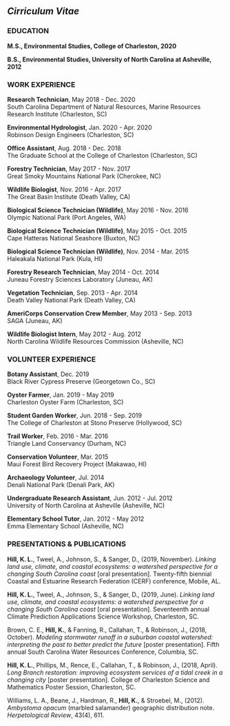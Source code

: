## *Cirriculum Vitae*

### EDUCATION

**M.S., Environmental Studies, College of Charleston, 2020**<br/>

**B.S., Environmental Studies, University of North Carolina at Asheville, 2012**<br/>

### WORK EXPERIENCE

**Research Technician**, May 2018 - Dec. 2020 <br/>
South Carolina Department of Natural Resources, Marine Resources Research Institute (Charleston, SC)<br/>

**Environmental Hydrologist**, Jan. 2020 - Apr. 2020<br/>
Robinson Design Engineers (Charleston, SC)<br/>

**Office Assistant**, Aug. 2018 - Dec. 2018<br/>
The Graduate School at the College of Charleston (Charleston, SC)<br/>

**Forestry Technician**, May 2017 - Nov. 2017<br/>
Great Smoky Mountains National Park (Cherokee, NC)<br/>

**Wildlife Biologist**, Nov. 2016 - Apr. 2017<br/>
The Great Basin Institute (Death Valley, CA)<br/>

**Biological Science Technician (Wildlife)**, May 2016 - Nov. 2016<br/>
Olympic National Park (Port Angeles, WA)<br/>

**Biological Science Technician (Wildlife)**, May 2015 - Oct. 2015<br/>
Cape Hatteras National Seashore (Buxton, NC)<br/>

**Biological Science Technician (Wildlife)**, Nov. 2014 - Mar. 2015<br/>
Haleakala National Park (Kula, HI)<br/>

**Forestry Research Technician**, May 2014 - Oct. 2014<br/>
Juneau Forestry Sciences Laboratory (Juneau, AK)<br/>

**Vegetation Technician**, Sep. 2013 - Apr. 2014<br/>
Death Valley National Park (Death Valley, CA)<br/>

**AmeriCorps Conservation Crew Member**, May 2013 - Sep. 2013<br/>
SAGA (Juneau, AK)<br/>

**Wildlife Biologist Intern**, May 2012 - Aug. 2012<br/>
North Carolina Wildlife Resources Commission (Asheville, NC)<br/>

### VOLUNTEER EXPERIENCE

**Botany Assistant**, Dec. 2019<br/>
Black River Cypress Preserve (Georgetown Co., SC)<br/>

**Oyster Farmer**, Jan. 2019 - May 2019<br/>
Charleston Oyster Farm (Charleston, SC)<br/>

**Student Garden Worker**, Jun. 2018 - Sep. 2019<br/>
The College of Charleston at Stono Preserve (Hollywood, SC)<br/>

**Trail Worker**, Feb. 2016 - Mar. 2016<br/>
Triangle Land Conservancy (Durham, NC)<br/>

**Conservation Volunteer**, Mar. 2015<br/>
Maui Forest Bird Recovery Project (Makawao, HI)<br/>

**Archaeology Volunteer**, Jul. 2014<br/>
Denali National Park (Denali Park, AK)<br/>

**Undergraduate Research Assistant**, Jun. 2012 - Jul. 2012<br/>
University of North Carolina at Asheville (Asheville, NC)<br/>

**Elementary School Tutor**, Jan. 2012 - May 2012<br/>
Emma Elementary School (Asheville, NC)<br/>

### PRESENTATIONS & PUBLICATIONS

__Hill, K. L.__, Tweel, A., Johnson, S., & Sanger, D., (2019, November). _Linking land use, climate, and coastal ecosystems: a watershed perspective for a changing South Carolina coast_ \[oral presentation\]. Twenty-fifth biennial Coastal and Estuarine Research Federation (CERF) conference, Mobile, AL.   

__Hill, K. L.__, Tweel, A., Johnson, S., & Sanger, D., (2019, June). _Linking land use, climate, and coastal ecosystems: a watershed perspective for a changing South Carolina coast_ \[oral presentation\]. Seventeenth annual Climate Prediction Applications Science Workshop, Charleston, SC.

Brown, C. E., __Hill, K.__, & Fanning, R., Callahan, T., & Robinson, J., (2018, October). _Modeling stormwater runoff in a suburban coastal watershed: interpreting the past to better predict the future_ \[poster presentation\]. Fifth annual South Carolina Water Resources Conference, Columbia, SC.

__Hill, K. L.__, Phillips, M., Rence, E., Callahan, T., & Robinson, J., (2018, April). _Long Branch restoration: improving ecosystem services of a tidal creek in a changing city_ \[poster presentation\]. College of Charleston Science and Mathematics Poster Session, Charleston, SC.

Williams, L. A., Beane, J., Hardman, R., __Hill, K.__, & Stroebel, M., (2012). _Ambystoma opacum_ (marbled salamander) geographic distribution note. _Herpetological Review_, 43(4), 611.
